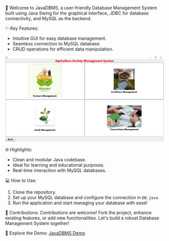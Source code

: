 🚀 Welcome to JavaDBMS, a user-friendly Database Management System built using Java Swing for the graphical interface, JDBC for database connectivity, and MySQL as the backend.

✨ Key Features:
- Intuitive GUI for easy database management.
- Seamless connection to MySQL database.
- CRUD operations for efficient data manipulation.

![🌟 Explore the Demo:](Demo.png?raw=true "Agriculture Society")

🌐 Highlights:
- Clean and modular Java codebase.
- Ideal for learning and educational purposes.
- Real-time interaction with MySQL databases.

💻 How to Use:
1. Clone the repository.
2. Set up your MySQL database and configure the connection in `DB.java`.
3. Run the application and start managing your database with ease!

🤝 Contributions:
Contributions are welcome! Fork the project, enhance existing features, or add new functionalities. Let's build a robust Database Management System together!

🌟 Explore the Demo:
[JavaDBMS Demo](#)
